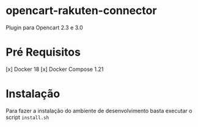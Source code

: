 # opencart-rakuten-connector
Plugin para Opencart 2.3 e 3.0

# Pré Requisitos
[x] Docker 18
[x] Docker Compose 1.21

# Instalação
Para fazer a instalação do ambiente de desenvolvimento basta executar o script `install.sh`


